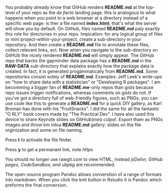 You probably already know that GitHub renders **README.md** at the top-level of your repo as the *de facto* landing page. this is analogous to what happens when you point to a web browser at a directory instead of a specific web page: is ther a file named **index.html**, that's what the server will show you by default. On GitHub, files named **README.md** paly exactly this role for directories in your repo.
Impication: for any logical group of files or mini project-within-your-project, create a sub-directory in your repository. And then create a **README.md** file to annotate these files, collect relevant links, ect.  Now when you navigate to the sub-directory on GitHUb the nicely rendered **README.md** will simply appear. The GitHub repo that backs the gapminder data package has a **README.md** in the **RAW-DATA** sub-directory that explains exactly how the package data is created. In fact, it is generated progammatically from **README.md**.
Some repositories consist solely of **README.md**. Examples: Jeff Leek's write-ups on "how to share data with a statistician" or  "Developing R packages". I am becomming a bigger fan of **README.me**-only repos than gists because repo issues trigger notifications, whereas comments on gists do not.
If you've got a directory full of web-friendly figures, such as PNGs, you can use code like this to generate a **README.md** for a quick DIY gallery, as Karl Broman has done with his "FruitSnacks". I did the same for all the fantastic "O RLY" book covers made by "The Practical Dev".
I have also used this device to share Keynote slides on GitHiub(*mea culpa!*.  Export tham as PNGs images and *throw'em* intoa **README.md** gallery: slides on the file orginization and some on file naming.

Press **t** to activate the file finder.

Press **y** to get a permanant link, note *https*

You should no longer use rawgit.com to view HTML, instead *jsDelivr, GitHub pages, CodeSandbox, and ubpkg* are recommended.

The open-source program Pandoc allows converstion of a range of formats into markdown. When you click the knit button in Rstudio it is Pandoc which preforms the final conversion.
